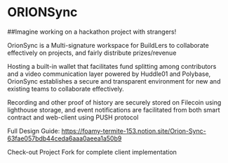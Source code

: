 # ORIONSync

##Imagine working on a hackathon project with strangers!

OrionSync is a Multi-signature workspace for BuildLers to collaborate effectively on projects, and fairly distribute prizes/revenue

Hosting a built-in wallet that facilitates fund splitting among contributors and a video communication layer powered by Huddle01 and Polybase, OrionSync establishes a secure and transparent environment for new and existing teams to collaborate effectively.

Recording and other proof of history are securely stored on Filecoin using lighthouse storage, and event notifications are facilitated from both smart contract and web-client using PUSH protocol

Full Design Guide:
https://foamy-termite-153.notion.site/Orion-Sync-63fae057bdb44ceda6aaa0aeea1a50b9

Check-out Project Fork for complete client implementation

